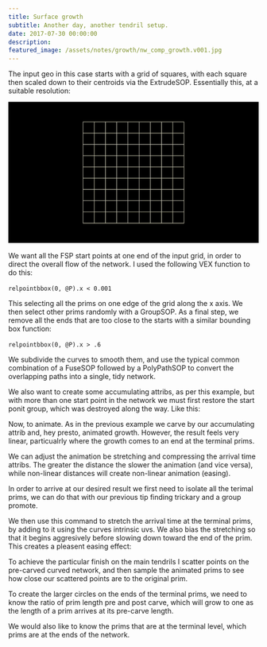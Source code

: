 ```yaml
---
title: Surface growth
subtitle: Another day, another tendril setup.
date: 2017-07-30 00:00:00
description:
featured_image: /assets/notes/growth/nw_comp_growth.v001.jpg
---
```

The input geo in this case starts with a grid of squares, with each square then scaled down to their centroids via the ExtrudeSOP. Essentially this, at a suitable resolution:

![Growth base](/assets/notes/growth/growth_base.gif)

We want all the FSP start points at one end of the input grid, in order to direct the overall flow of the network. I used the following VEX function to do this:

```relpointbbox(0, @P).x < 0.001```

This selecting all the prims on one edge of the grid along the x axis. We then select other prims randomly with a GroupSOP. As a final step, we remove all the ends that are too close to the starts with a similar bounding box function:

```relpointbbox(0, @P).x > .6```

We subdivide the curves to smooth them, and use the typical common combination of a FuseSOP followed by a PolyPathSOP to convert the overlapping paths into a single, tidy network.

We also want to create some accumulating attribs, as per this example, but with more than one start point in the network we must first restore the start ponit group, which was destroyed along the way. Like this:

Now, to animate. As in the previous example we carve by our accumulating attrib and, hey presto, animated growth. However, the result feels very linear, particualrly where the growth comes to an end at the terminal prims.

We can adjust the animation be stretching and compressing the arrival time attribs. The greater the distance the slower the animation (and vice versa), while non-linear distances will create non-linear animation (easing).

In order to arrive at our desired result we first need to isolate all the terimal prims, we can do that with our previous tip finding trickary and a group promote.

We then use this command to stretch the arrival time at the terminal prims, by adding to it using the curves intrinsic uvs. We also bias the stretching so that it begins aggresively before slowing down toward the end of the prim. This creates a pleasent easing effect:

To achieve the particular finish on the main tendrils I scatter points on the pre-carved curved network, and then sample the animated prims to see how close our scattered points are to the original prim.

To create the larger circles on the ends of the terminal prims, we need to know the ratio of prim length pre and post carve, which will grow to one as the length of a prim arrives at its pre-carve length.

We would also like to know the prims that are at the terminal level, which prims are at the ends of the network.
